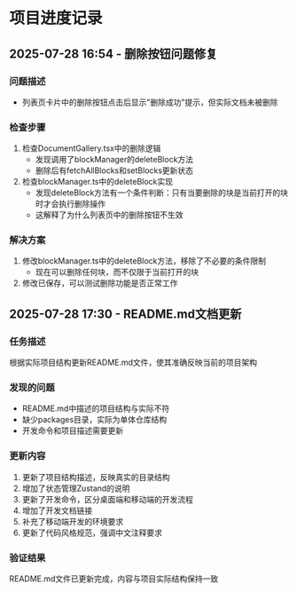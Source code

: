 # 项目进度记录

## 2025-07-28 16:54 - 删除按钮问题修复

### 问题描述
- 列表页卡片中的删除按钮点击后显示"删除成功"提示，但实际文档未被删除

### 检查步骤
1. 检查DocumentGallery.tsx中的删除逻辑
   - 发现调用了blockManager的deleteBlock方法
   - 删除后有fetchAllBlocks和setBlocks更新状态
2. 检查blockManager.ts中的deleteBlock实现
   - 发现deleteBlock方法有一个条件判断：只有当要删除的块是当前打开的块时才会执行删除操作
   - 这解释了为什么列表页中的删除按钮不生效

### 解决方案
1. 修改blockManager.ts中的deleteBlock方法，移除了不必要的条件限制
   - 现在可以删除任何块，而不仅限于当前打开的块
2. 修改已保存，可以测试删除功能是否正常工作

## 2025-07-28 17:30 - README.md文档更新

### 任务描述
根据实际项目结构更新README.md文件，使其准确反映当前的项目架构

### 发现的问题
- README.md中描述的项目结构与实际不符
- 缺少packages目录，实际为单体仓库结构
- 开发命令和项目描述需要更新

### 更新内容
1. 更新了项目结构描述，反映真实的目录结构
2. 增加了状态管理Zustand的说明
3. 更新了开发命令，区分桌面端和移动端的开发流程
4. 增加了开发文档链接
5. 补充了移动端开发的环境要求
6. 更新了代码风格规范，强调中文注释要求

### 验证结果
README.md文件已更新完成，内容与项目实际结构保持一致
